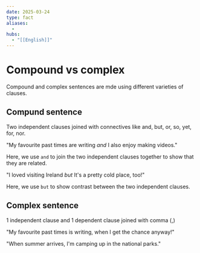 ```yaml
---
date: 2025-03-24
type: fact
aliases:
  -
hubs:
  - "[[English]]"
---
```


# Compound vs complex

Compound and complex sentences are mde using different varieties of clauses.


## Compund sentence

Two independent clauses joined with connectives like and, but, or, so, yet, for, nor.

"My favourite past times are writing *and* I also enjoy making videos."

Here, we use `and` to join the two independent clauses together to show that they are related.

"I loved visiting Ireland *but* It's a pretty cold place, too!"

Here, we use `but` to show contrast between the two independent clauses.


## Complex sentence

1 independent clause and 1 dependent clause joined with comma (,)

"My favourite past times is writing, when I get the chance anyway!"

"When summer arrives, I'm camping up in the national parks."

